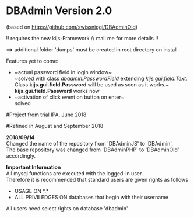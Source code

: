 # DBAdmin Version 2.0

(based on https://github.com/swissniggi/DBAdminOld)

!! requires the new kijs-Framework // mail me for more details !!

==> additional folder 'dumps' must be created in root directory on install

Features yet to come:

- ~actual password field in login window~<br />~solved with class _dbadmin.PasswordField_ extending _kijs.gui.field.Text_.<br />Class __kijs.gui.field.Password__ will be used as soon as it works.~<br />
__kijs.gui.field.Password__ works now
- ~activation of click event on button on enter~<br />solved

#Project from trial IPA, June 2018

#Refined in August and September 2018

__2018/09/14__<br />
Changed the name of the repository from 'DBAdminJS' to 'DBAdmin'.</br>
The base repository was changed from 'DBAdminPHP' to 'DBAdminOld' accordingly.

__Important Information__<br />
All mysql functions are executed with the logged-in user.<br />
Therefore it is recommended that standard users are given rights as follows<br />
- USAGE ON \*.\*<br />
- ALL PRIVILEDGES ON databases that begin with their username

All users need select rights on database 'dbadmin'
